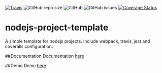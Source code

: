 [![Travis](https://img.shields.io/travis/davide97g/huller-js.svg)](https://travis-ci.com/davide97g/nodejs-project-template)
![GitHub repo size](https://img.shields.io/github/repo-size/davide97g/nodejs-project-template.svg)
![GitHub](https://img.shields.io/github/license/davide97g/nodejs-project-template.svg)
![GitHub issues](https://img.shields.io/github/issues/davide97g/nodejs-project-template.svg)
[![Coverage Status](https://coveralls.io/repos/github/davide97g/nodejs-project-template/badge.svg?branch=master)](https://coveralls.io/github/davide97g/nodejs-project-template?branch=master)
# nodejs-project-template
A simple template for nodejs projects. Include webpack, travis, jest and coveralls configuration.

##Documentation
Documentation [here](https://davide97g.github.io/nodejs-project-template/docs/index.html)

##Demo
Demo [here](https://davide97g.github.io/nodejs-project-template/)
